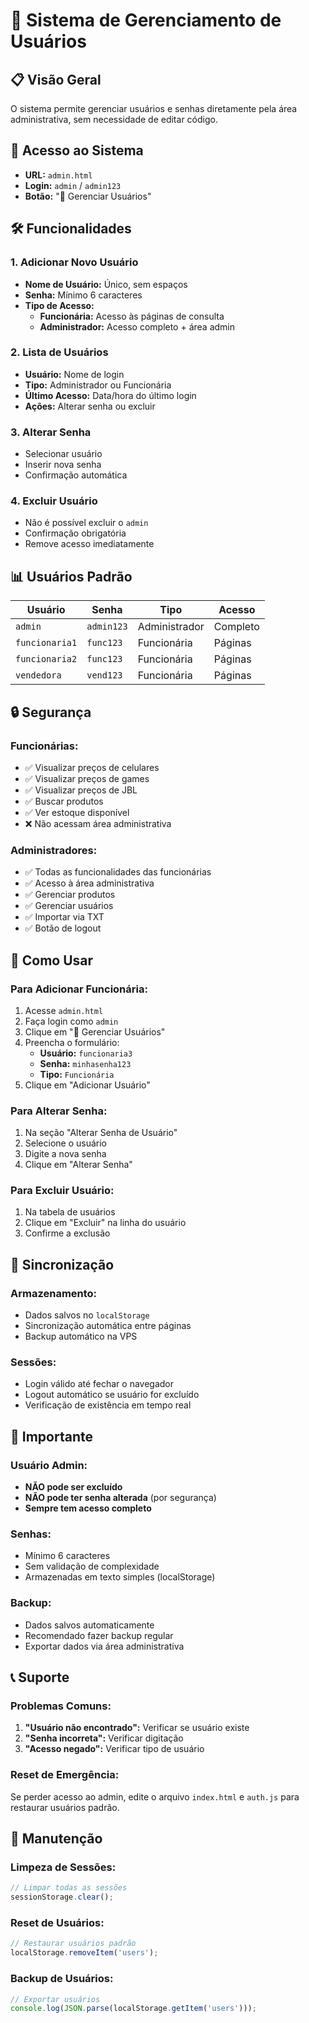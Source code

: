 # 👥 Sistema de Gerenciamento de Usuários

## 📋 Visão Geral
O sistema permite gerenciar usuários e senhas diretamente pela área administrativa, sem necessidade de editar código.

## 🔐 Acesso ao Sistema
- **URL:** `admin.html`
- **Login:** `admin` / `admin123`
- **Botão:** "👥 Gerenciar Usuários"

## 🛠️ Funcionalidades

### 1. **Adicionar Novo Usuário**
- **Nome de Usuário:** Único, sem espaços
- **Senha:** Mínimo 6 caracteres
- **Tipo de Acesso:**
  - **Funcionária:** Acesso às páginas de consulta
  - **Administrador:** Acesso completo + área admin

### 2. **Lista de Usuários**
- **Usuário:** Nome de login
- **Tipo:** Administrador ou Funcionária
- **Último Acesso:** Data/hora do último login
- **Ações:** Alterar senha ou excluir

### 3. **Alterar Senha**
- Selecionar usuário
- Inserir nova senha
- Confirmação automática

### 4. **Excluir Usuário**
- Não é possível excluir o `admin`
- Confirmação obrigatória
- Remove acesso imediatamente

## 📊 Usuários Padrão

| Usuário | Senha | Tipo | Acesso |
|---------|-------|------|--------|
| `admin` | `admin123` | Administrador | Completo |
| `funcionaria1` | `func123` | Funcionária | Páginas |
| `funcionaria2` | `func123` | Funcionária | Páginas |
| `vendedora` | `vend123` | Funcionária | Páginas |

## 🔒 Segurança

### **Funcionárias:**
- ✅ Visualizar preços de celulares
- ✅ Visualizar preços de games
- ✅ Visualizar preços de JBL
- ✅ Buscar produtos
- ✅ Ver estoque disponível
- ❌ Não acessam área administrativa

### **Administradores:**
- ✅ Todas as funcionalidades das funcionárias
- ✅ Acesso à área administrativa
- ✅ Gerenciar produtos
- ✅ Gerenciar usuários
- ✅ Importar via TXT
- ✅ Botão de logout

## 📱 Como Usar

### **Para Adicionar Funcionária:**
1. Acesse `admin.html`
2. Faça login como `admin`
3. Clique em "👥 Gerenciar Usuários"
4. Preencha o formulário:
   - **Usuário:** `funcionaria3`
   - **Senha:** `minhasenha123`
   - **Tipo:** `Funcionária`
5. Clique em "Adicionar Usuário"

### **Para Alterar Senha:**
1. Na seção "Alterar Senha de Usuário"
2. Selecione o usuário
3. Digite a nova senha
4. Clique em "Alterar Senha"

### **Para Excluir Usuário:**
1. Na tabela de usuários
2. Clique em "Excluir" na linha do usuário
3. Confirme a exclusão

## 🔄 Sincronização

### **Armazenamento:**
- Dados salvos no `localStorage`
- Sincronização automática entre páginas
- Backup automático na VPS

### **Sessões:**
- Login válido até fechar o navegador
- Logout automático se usuário for excluído
- Verificação de existência em tempo real

## 🚨 Importante

### **Usuário Admin:**
- **NÃO pode ser excluído**
- **NÃO pode ter senha alterada** (por segurança)
- **Sempre tem acesso completo**

### **Senhas:**
- Mínimo 6 caracteres
- Sem validação de complexidade
- Armazenadas em texto simples (localStorage)

### **Backup:**
- Dados salvos automaticamente
- Recomendado fazer backup regular
- Exportar dados via área administrativa

## 📞 Suporte

### **Problemas Comuns:**
1. **"Usuário não encontrado":** Verificar se usuário existe
2. **"Senha incorreta":** Verificar digitação
3. **"Acesso negado":** Verificar tipo de usuário

### **Reset de Emergência:**
Se perder acesso ao admin, edite o arquivo `index.html` e `auth.js` para restaurar usuários padrão.

## 🔧 Manutenção

### **Limpeza de Sessões:**
```javascript
// Limpar todas as sessões
sessionStorage.clear();
```

### **Reset de Usuários:**
```javascript
// Restaurar usuários padrão
localStorage.removeItem('users');
```

### **Backup de Usuários:**
```javascript
// Exportar usuários
console.log(JSON.parse(localStorage.getItem('users')));
```
